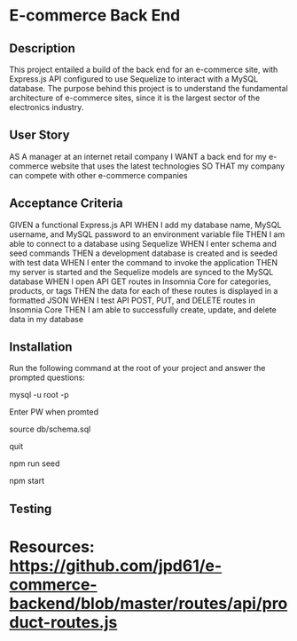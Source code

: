 # E-commerce Back End

## Description
This project entailed a build of the back end for an e-commerce site, with Express.js API configured to use Sequelize to interact with a MySQL database. The purpose behind this project is to understand the fundamental architecture of e-commerce sites, since it is the largest sector of the electronics industry. 

## User Story
AS A manager at an internet retail company
I WANT a back end for my e-commerce website that uses the latest technologies
SO THAT my company can compete with other e-commerce companies

## Acceptance Criteria
GIVEN a functional Express.js API
WHEN I add my database name, MySQL username, and MySQL password to an environment variable file
THEN I am able to connect to a database using Sequelize
WHEN I enter schema and seed commands
THEN a development database is created and is seeded with test data
WHEN I enter the command to invoke the application
THEN my server is started and the Sequelize models are synced to the MySQL database
WHEN I open API GET routes in Insomnia Core for categories, products, or tags
THEN the data for each of these routes is displayed in a formatted JSON
WHEN I test API POST, PUT, and DELETE routes in Insomnia Core
THEN I am able to successfully create, update, and delete data in my database


## Installation

Run the following command at the root of your project and answer the prompted questions:

mysql -u root -p

Enter PW when promted

source db/schema.sql

quit

npm run seed

npm start


## Testing


# Resources: https://github.com/jpd61/e-commerce-backend/blob/master/routes/api/product-routes.js
